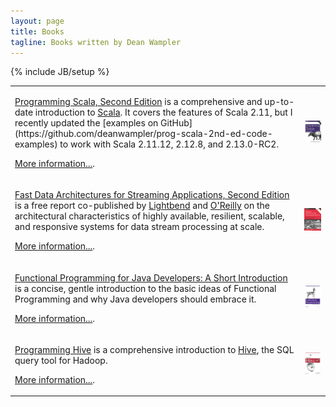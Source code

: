 ```yaml
---
layout: page
title: Books
tagline: Books written by Dean Wampler
---
```

{% include JB/setup %}

<table>
  <tr>
    <td>
      <p><a href="http://shop.oreilly.com/product/0636920033073.do">Programming Scala, Second Edition</a> is a comprehensive and up-to-date introduction to <a href="http://scala-lang.org">Scala</a>. It covers the features of Scala 2.11, but I recently updated the [examples on GitHub](https://github.com/deanwampler/prog-scala-2nd-ed-code-examples) to work with Scala 2.11.12, 2.12.8, and 2.13.0-RC2.</p>
      <p><a href="programmingscala2.html">More information...</a>.</p>
    </td>
    <td><a href="http://shop.oreilly.com/product/0636920033073.do" class="books-book">
      <img src="/assets/images/prog_scala_2ed_comp-quarter_size.jpg" alt="Programming Scala, Second Edition"/></a>
    </td>
  </tr>
  <tr>
    <td>
      <p><a href="lbnd.io/fast-data-book">Fast Data Architectures for Streaming Applications, Second Edition</a> is a free report co-published by <a href="http://lightbend.com">Lightbend</a> and <a href="http://oreilly.com">O'Reilly</a> on the architectural characteristics of highly available, resilient, scalable, and responsive systems for data stream processing at scale.</p>
      <p><a href="fd-arch-streaming.html">More information...</a>.</p>
    </td>
    <td><a href="lbnd.io/fast-data-book" class="books-book">
      <img src="/assets/images/FastDataArch-StreamingApps-2ndEd-256x337.png" alt="Fast Data Architectures for Streaming Applications, Second Edition"/></a>
    </td>
  </tr>
  <tr>
    <td>
      <p><a href="http://shop.oreilly.com/product/0636920021667.do">Functional Programming for Java Developers: A Short Introduction</a> is a concise, gentle introduction to the basic ideas of <span class="keyword">Functional Programming</span> and why Java developers should embrace it.</p>
      <p><a href="fpjava.html">More information...</a>.</p>
    </td>
    <td><a href="http://shop.oreilly.com/product/0636920021667.do" class="books-book">
      <img src="/assets/images/FPforJavaDevsCover_256x337.png" alt="Functional Programming for Java Developers"/></a>
    </td>
  </tr>
  <tr>
    <td>
      <p><a href="http://shop.oreilly.com/product/0636920023555.do">Programming Hive</a> is a comprehensive introduction to <a href="http://hive.apache.org">Hive</a>, the SQL query tool for Hadoop.</p>
      <p><a href="programminghive.html">More information...</a>.</p>
    </td>
    <td><a href="http://shop.oreilly.com/product/0636920023555.do" class="books-book">
      <img src="/assets/images/prog_hive_mech_cover_front_252x331.png" alt="Programming Hive"/></a>
    </td>
  </tr>
</table>
